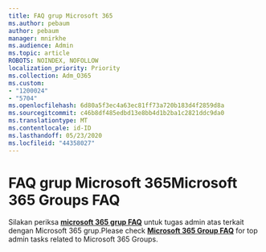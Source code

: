 ```yaml
---
title: FAQ grup Microsoft 365
ms.author: pebaum
author: pebaum
manager: mnirkhe
ms.audience: Admin
ms.topic: article
ROBOTS: NOINDEX, NOFOLLOW
localization_priority: Priority
ms.collection: Adm_O365
ms.custom:
- "1200024"
- "5704"
ms.openlocfilehash: 6d80a5f3ec4a63ec81ff73a720b183d4f2859d8a
ms.sourcegitcommit: c46b8df485edbd13e8bb4d1b2ba1c2821ddc9da0
ms.translationtype: MT
ms.contentlocale: id-ID
ms.lasthandoff: 05/23/2020
ms.locfileid: "44358027"
---
```

# <a name="microsoft-365-groups-faq"></a><span data-ttu-id="e63cf-102">FAQ grup Microsoft 365</span><span class="sxs-lookup"><span data-stu-id="e63cf-102">Microsoft 365 Groups FAQ</span></span>

<span data-ttu-id="e63cf-103">Silakan periksa **[microsoft 365 grup FAQ](https://aka.ms/M365GroupsFAQ)** untuk tugas admin atas terkait dengan Microsoft 365 grup.</span><span class="sxs-lookup"><span data-stu-id="e63cf-103">Please check **[Microsoft 365 Group FAQ](https://aka.ms/M365GroupsFAQ)** for top admin tasks related to Microsoft 365 Groups.</span></span>
